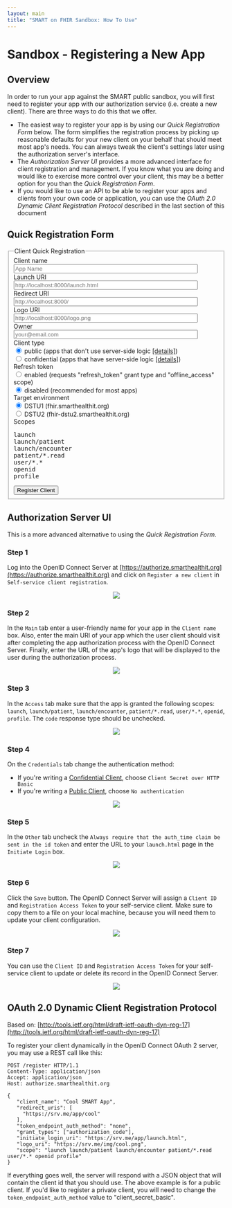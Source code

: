 ```yaml
---
layout: main
title: "SMART on FHIR Sandbox: How To Use"
---
```


# Sandbox - Registering a New App

## Overview

In order to run your app against the SMART public sandbox, you will first need to register
your app with our authorization service (i.e. create a new client). There are three
ways to do this that we offer.

 * The easiest way to register your app is by using our *Quick Registration Form* below. The form
 simplifies the registration process by picking up reasonable defaults for your new client on your
 behalf that should meet most app's needs. You can always tweak the client's settings later using
 the authorization server's interface.
 * The *Authorization Server UI* provides a more advanced interface for client registration and management.
 If you know what you are doing and would like to exercise more control over your client, this may be a
 better option for you than the *Quick Registration Form*.
 * If you would like to use an API to be able to register your apps and clients from your own code or application,
 you can use the *OAuth 2.0 Dynamic Client Registration Protocol* described in the last section
 of this document

## Quick Registration Form

<script src="http://ajax.googleapis.com/ajax/libs/jquery/2.1.1/jquery.min.js"></script>
<script type="text/javascript">
    function validateInput (id) {
        var element = $('#' + id);
        var parent = element.parent().parent();
        if (element.val().length === 0) {
            parent.addClass("has-error");
            return false;
        } else {
            parent.removeClass("has-error");
            return true;
        }
    }

    function validateForm () {
        var isValid = true;
        isValid = validateInput("input_client_name") && isValid;
        isValid = validateInput("input_launch_uri") && isValid;
        isValid = validateInput("input_redirect_uri") && isValid;
        isValid = validateInput("input_logo_uri") && isValid;
        isValid = validateInput("input_contact") && isValid;
        return isValid;
    }
    
    function registerClient () {
        if (! validateForm ()) return;
    
        var client_type = "none";
        var registration_endpoint;
        
        if ($("input[name=input_client_type]:checked").val() === "confidential") {
            client_type = "client_secret_basic";
        }
        
        var call_params = {
            client_name: $('#input_client_name').val(),
            initiate_login_uri: [$('#input_launch_uri').val()],
            redirect_uris: [$('#input_redirect_uri').val()],
            logo_uri: $('#input_logo_uri').val(),
            contacts: [$('#input_contact').val()],
            scope: $('#input_scopes').text().replace(/\s+/g, " "),
            grant_types: ["authorization_code"],
            token_endpoint_auth_method: client_type
        };
        
        if ($("input[name=input_refresh_token]:checked").val() === "enabled") {
            call_params.scope += " offline_access";
            call_params.grant_types.push("refresh_token");
        }
        
        if ($("input[name=input_smart_version]:checked").val() === "dstu1") {
            registration_endpoint = 'https://authorize.smarthealthit.org/register';
        } else {
            registration_endpoint = 'https://authorize-dstu2.smarthealthit.org/register';
        }

        $.ajax({
            url: registration_endpoint,
            type: 'POST',
            data: JSON.stringify(call_params),
            contentType:"application/json",
            dataType:"json"
        }).done(function(r){
            var canonical = function(scopes){
              JSON.stringify(scopes.split(/\s+/).sort())
            };
            
            $('#client_id').text(r.client_id);
            if (r.client_secret) {
                $('#client_secret').text(r.client_secret);
                $('#client_secret_div').show();
            }
            $('#registration_access_token').text(r.registration_access_token);
            $('#reg-form').fadeOut(400, function() {
                $('#reg-result').fadeIn();
            });
        });
    }
</script>

<div id="reg-form" class="well bs-component">
  <form class="form-horizontal">
   <fieldset>
    <legend>Client Quick Registration</legend>
    <div class="form-group">
        <label class="col-lg-2 control-label" for="input_client_name">Client name</label>
        <div class="col-lg-10">
            <input id="input_client_name" class="form-control" size="50" type="text" placeholder='App Name'>
        </div>
    </div>
    <div class="form-group">
        <label class="col-lg-2 control-label" for="input_launch_uri">Launch URI</label>
        <div class="col-lg-10">
            <input id="input_launch_uri" class="form-control" size="50" type="text" placeholder='http://localhost:8000/launch.html'>
        </div>
    </div>
    <div class="form-group">
        <label class="col-lg-2 control-label" for="input_redirect_uri">Redirect URI</label>
        <div class="col-lg-10">
            <input id="input_redirect_uri" class="form-control" size="50" type="text" placeholder='http://localhost:8000/'>
        </div>
    </div>
    <div class="form-group">
        <label class="col-lg-2 control-label" for="input_logo_uri">Logo URI</label>
        <div class="col-lg-10">
            <input id="input_logo_uri" class="form-control" size="50" type="text" placeholder='http://localhost:8000/logo.png'>
        </div>
    </div>
    <div class="form-group">
        <label class="col-lg-2 control-label" for="input_contact">Owner</label>
        <div class="col-lg-10">
            <input id="input_contact" class="form-control" size="50" type="text" placeholder='your@email.com'>
        </div>
    </div>
    <div class="form-group">
      <label class="col-lg-2 control-label">Client type</label>
      <div class="col-lg-10">
        <div class="radio">
          <label>
            <input name="input_client_type" value='public' checked='checked' type="radio">
            public (apps that don't use server-side logic <a href='http://docs.smarthealthit.org/authorization/public/'>[details]</a>)
          </label>
        </div>
        <div class="radio">
          <label>
            <input name="input_client_type" type='radio' value='confidential'>
            confidential (apps that have server-side logic <a href='http://docs.smarthealthit.org/authorization/confidential/'>[details]</a>)
          </label>
        </div>
      </div>
    </div>
    <div class="form-group">
      <label class="col-lg-2 control-label">Refresh token</label>
      <div class="col-lg-10">
        <div class="radio">
          <label>
            <input name="input_refresh_token" value='enabled' type="radio">
            enabled (requests "refresh_token" grant type and "offline_access" scope)
          </label>
        </div>
        <div class="radio">
          <label>
            <input name="input_refresh_token" type='radio' checked='checked'  value='disabled'>
            disabled (recommended for most apps)
          </label>
        </div>
      </div>
    </div>
    <div class="form-group">
      <label class="col-lg-2 control-label">Target environment</label>
      <div class="col-lg-10">
        <div class="radio">
          <label>
            <input name="input_smart_version" checked='checked' value='dstu1' type="radio">
            DSTU1 (fhir.smarthealthit.org)
          </label>
        </div>
        <div class="radio">
          <label>
            <input name="input_smart_version" type='radio' value='dstu2'>
            DSTU2 (fhir-dstu2.smarthealthit.org)
          </label>
        </div>
      </div>
    </div>
    <div class="form-group">
        <label class="col-lg-2 control-label">Scopes</label>
        <div class="col-lg-10">
            <span id="input_scopes"><pre>launch
launch/patient
launch/encounter
patient/*.read
user/*.*
openid
profile</pre></span>
        </div>
    </div>
    <div class="form-group">
      <div class="col-lg-10 col-lg-offset-2">
        <button class="btn btn-default btn-primary" onclick="registerClient(); return false">Register Client</button>
      </div>
    </div>
   </fieldset>
  </form>
</div>
<div id="reg-result" style="display:none" class="panel panel-success">
  <div class="panel-heading">
    <h3 class="panel-title">Client registration successful. Please write down the following client access details.</h3>
  </div>
  <div class="panel-body">
    <div><strong>Client ID:</strong> <span id="client_id"></span></div>
    <div id="client_secret_div" style="display:none"><strong>Client Secret:</strong><br/><textarea style="width:100%; height:40px" readonly="readonly" id="client_secret"></textarea></div>
    <div><strong>Registration Access Token:</strong><br/><textarea style="width:100%; height:100px" readonly="readonly" id="registration_access_token"></textarea></div>
  </div>
</div>

## Authorization Server UI

This is a more advanced alternative to using the *Quick Registration Form*.

### Step 1

Log into the OpenID Connect Server at [https://authorize.smarthealthit.org](https://authorize.smarthealthit.org)
and click on `Register a new client` in `Self-service client registration`.

<div style='text-align: center'>
  <img src="{{site.baseurl}}assets/img/newapp1.png" />
</div>

### Step 2

In the `Main` tab enter a user-friendly name for your app in the `Client name` box.
Also, enter the main URI of your app which the user client should visit after
completing the app authorization process with the OpenID Connect Server. Finally,
enter the URL of the app's logo that will be displayed to the user during the
authorization process.

<div style='text-align: center'>
  <img src="{{site.baseurl}}assets/img/newapp2.png" />
</div>

### Step 3

In the `Access` tab make sure that the app is granted the following scopes: `launch`, `launch/patient`, `launch/encounter`,
`patient/*.read`, `user/*.*`, `openid`, `profile`. The `code` response type should be unchecked.

<div style='text-align: center'>
  <img src="{{site.baseurl}}assets/img/newapp3.png" />
</div>

### Step 4

On the `Credentials` tab change the authentication method:

* If you're writing a [Confidential Client](http://docs.smarthealthit.org/authorization/confidential/), choose `Client Secret over HTTP Basic` 
* If you're writing a [Public Client](http://docs.smarthealthit.org/authorization/public/), choose `No authentication`

<div style='text-align: center'>
  <img src="{{site.baseurl}}assets/img/newapp4.png" />
</div>

### Step 5

In the `Other` tab uncheck the `Always require that the auth_time claim be sent in the id token`
and enter the URL to your `launch.html` page in the `Initiate Login` box.

<div style='text-align: center'>
  <img src="{{site.baseurl}}assets/img/newapp5.png" />
</div>

### Step 6

Click the `Save` button. The OpenID Connect Server will assign a `Client ID` and `Registration Access Token`
to your self-service client. Make sure to copy them to a file on your local machine, because you will need
them to update your client configuration.

<div style='text-align: center'>
  <img src="{{site.baseurl}}assets/img/newapp6.png" />
</div>

### Step 7

You can use the `Client ID` and `Registration Access Token` for your self-service client to
update or delete its record in the OpenID Connect Server.

<div style='text-align: center'>
  <img src="{{site.baseurl}}assets/img/newapp7.png" />
</div>

## OAuth 2.0 Dynamic Client Registration Protocol

Based on: [http://tools.ietf.org/html/draft-ietf-oauth-dyn-reg-17](http://tools.ietf.org/html/draft-ietf-oauth-dyn-reg-17)

To register your client dynamically in the OpenID Connect OAuth 2
server, you may use a REST call like this:

```
POST /register HTTP/1.1
Content-Type: application/json
Accept: application/json
Host: authorize.smarthealthit.org

{
   "client_name": "Cool SMART App",
   "redirect_uris": [
     "https://srv.me/app/cool"
   ],
   "token_endpoint_auth_method": "none",
   "grant_types": ["authorization_code"],
   "initiate_login_uri": "https://srv.me/app/launch.html",
   "logo_uri": "https://srv.me/img/cool.png",
   "scope": "launch launch/patient launch/encounter patient/*.read user/*.* openid profile"
}
```

If everything goes well, the server will respond with a JSON object that will contain the client
id that you should use. The above example is for a public client. If you'd like to register
a private client, you will need to change the `token_endpoint_auth_method` value to
"client_secret_basic".

